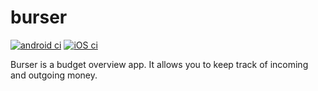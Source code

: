 # burser

[![android ci](https://github.com/igotinfected/burser/actions/workflows/build-and-test-android.yml/badge.svg)](https://github.com/igotinfected/burser/actions/workflows/build-and-test-android.yml) [![iOS ci](https://github.com/igotinfected/burser/actions/workflows/build-and-test-ios.yml/badge.svg)](https://github.com/igotinfected/burser/actions/workflows/build-and-test-ios.yml)

Burser is a budget overview app. It allows you to keep track of incoming and outgoing money.
